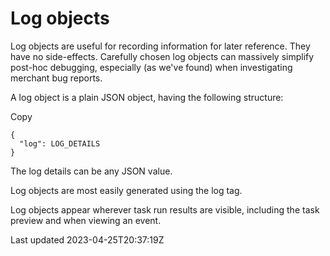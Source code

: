 # Log objects

Log objects are useful for recording information for later reference. They have no side-effects. Carefully chosen log objects can massively simplify post-hoc debugging, especially (as we've found) when investigating merchant bug reports.

A log object is a plain JSON object, having the following structure:

Copy

    {
      "log": LOG_DETAILS
    }

The log details can be any JSON value.

Log objects are most easily generated using the log tag.

Log objects appear wherever task run results are visible, including the task preview and when viewing an event.

Last updated 2023-04-25T20:37:19Z